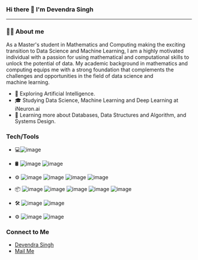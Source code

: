 ### Hi there 👋 I'm Devendra Singh 

<!--
**singhdev8398/singhdev8398** is a ✨ _special_ ✨ repository because its `README.md` (this file) appears on your GitHub profile.

Here are some ideas to get you started:

- 🔭 I’m currently working on ...
- 🌱 I’m currently learning ...
- 👯 I’m looking to collaborate on ...
- 🤔 I’m looking for help with ...
- 💬 Ask me about ...
- 📫 How to reach me: ...
- 😄 Pronouns: ...
- ⚡ Fun fact: ...
-->
-----------------------------------------------------------------------------
### 🧑‍💻 About me
As a Master's student in Mathematics and Computing making the exciting transition to Data Science and Machine Learning, I am a highly motivated individual with a passion for using mathematical and computational skills to unlock the potential of data. My academic background in mathematics and computing equips me with a strong foundation that complements the challenges and opportunities in the field of data science and machine learning.
 * 🤔   Exploring Artificial Intelligence.
 * 🎓   Studying Data Science, Machine Learning and Deep Learning at iNeuron.ai
 * 🌱   Learning more about Databases, Data Structures and Algorithm, and Systems Design.
 
 ### Tech/Tools
 * 💻![image](https://github.com/singhdev8398/singhdev8398/assets/112711763/5f30cd34-78ea-40fb-8bd9-f9a70a27a096)

 * 🛢️ ![image](https://github.com/singhdev8398/singhdev8398/assets/112711763/a3d38db5-5c6a-4a26-94fd-fb8ffc852234) ![image](https://github.com/singhdev8398/singhdev8398/assets/112711763/a2f3f9f8-caa0-4124-9708-27f36715f355)


 * ⚙️ ![image](https://github.com/singhdev8398/singhdev8398/assets/112711763/203611c6-2869-4cee-ae2f-673ef7a3ccd1)
![image](https://github.com/singhdev8398/singhdev8398/assets/112711763/de0699a7-0fd8-4ad0-bc95-5481243c0b1f)
![image](https://github.com/singhdev8398/singhdev8398/assets/112711763/0f9b9c00-22fc-407a-9fed-1d7395cb4c7d)
![image](https://github.com/singhdev8398/singhdev8398/assets/112711763/3fdf1987-2587-4872-b478-9ea3707636ac)

 * 📦 ![image](https://github.com/singhdev8398/singhdev8398/assets/112711763/6d70983b-664b-49b3-9b46-e1522bd36313)
![image](https://github.com/singhdev8398/singhdev8398/assets/112711763/27895a6d-44fb-4456-94f3-1d07e3af16a3)
![image](https://github.com/singhdev8398/singhdev8398/assets/112711763/5a089b6b-3638-45bc-9c0e-6a6a8ba85bd3)
![image](https://github.com/singhdev8398/singhdev8398/assets/112711763/d96d2cf6-6546-4634-b09d-942aafee8049)
![image](https://github.com/singhdev8398/singhdev8398/assets/112711763/e229aa50-ef63-47ec-9127-234a9818fb11)

 * 🛠️ ![image](https://github.com/singhdev8398/singhdev8398/assets/112711763/f1cfccec-ce56-48cc-8a5b-0c899b3161d8)
![image](https://github.com/singhdev8398/singhdev8398/assets/112711763/a7604876-509b-4657-846c-e64ebbc52e2d)


 * ⚙️ ![image](https://github.com/singhdev8398/singhdev8398/assets/112711763/3a3ced97-b49c-4ac8-a23e-43c6f8da04a5)
![image](https://github.com/singhdev8398/singhdev8398/assets/112711763/b131bcd0-03b1-4e0c-8e85-9008e45c0473)


### Connect to Me
* [Devendra Singh](https://www.linkedin.com/in/devendra-singh-92867b20b/)
* [Mail Me](singhdevendra8398@gmail.com)



